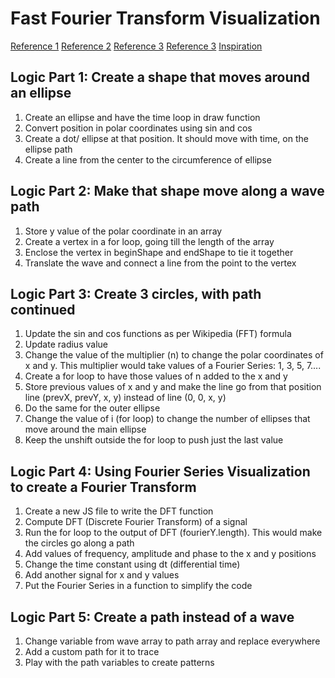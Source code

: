 # Fast Fourier Transform Visualization

[Reference 1](https://en.wikipedia.org/wiki/Fourier_series)
[Reference 2](https://youtu.be/Mm2eYfj0SgA)
[Reference 3](https://youtu.be/MY4luNgGfms)
[Reference 3](https://youtu.be/spUNpyF58BY)
[Inspiration](http://bilimneguzellan.net/en/purrier-series-meow-and-making-images-speak/)

## Logic Part 1: Create a shape that moves around an ellipse

1. Create an ellipse and have the time loop in draw function
2. Convert position in polar coordinates using sin and cos
3. Create a dot/ ellipse at that position. It should move with time, on the ellipse path
4. Create a line from the center to the circumference of ellipse

## Logic Part 2: Make that shape move along a wave path

1. Store y value of the polar coordinate in an array
2. Create a vertex in a for loop, going till the length of the array
3. Enclose the vertex in beginShape and endShape to tie it together
4. Translate the wave and connect a line from the point to the vertex

## Logic Part 3: Create 3 circles, with path continued

1. Update the sin and cos functions as per Wikipedia (FFT) formula
2. Update radius value
3. Change the value of the multiplier (n) to change the polar coordinates of x and y. This multiplier would take values of a Fourier Series: 1, 3, 5, 7....
4. Create a for loop to have those values of n added to the x and y
5. Store previous values of x and y and make the line go from that position line (prevX, prevY, x, y) instead of line (0, 0, x, y)
6. Do the same for the outer ellipse
7. Change the value of i (for loop) to change the number of ellipses that move around the main ellipse
8. Keep the unshift outside the for loop to push just the last value

## Logic Part 4: Using Fourier Series Visualization to create a Fourier Transform

1. Create a new JS file to write the DFT function
2. Compute DFT (Discrete Fourier Transform) of a signal
3. Run the for loop to the output of DFT (fourierY.length). This would make the circles go along a path
4. Add values of frequency, amplitude and phase to the x and y positions
5. Change the time constant using dt (differential time)
6. Add another signal for x and y values
7. Put the Fourier Series in a function to simplify the code

## Logic Part 5: Create a path instead of a wave

1. Change variable from wave array to path array and replace everywhere
2. Add a custom path for it to trace
3. Play with the path variables to create patterns